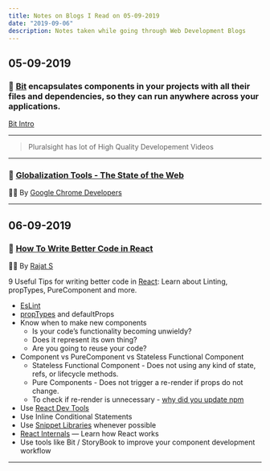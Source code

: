 ```yaml
---
title: Notes on Blogs I Read on 05-09-2019
date: "2019-09-06"
description: Notes taken while going through Web Development Blogs
---
```


## 05-09-2019

### 🚀 [Bit](https://bit.dev/) encapsulates components in your projects with all their files and dependencies, so they can run anywhere across your applications.

[Bit Intro](https://www.youtube.com/watch?v=E5lgoz6-nfs)

---

> Pluralsight has lot of High Quality Developement Videos

---

### 🚀 [Globalization Tools - The State of the Web](https://www.youtube.com/watch?v=F2N-evGOcxc)

👨‍💻 By [Google Chrome Developers](https://www.youtube.com/channel/UCnUYZLuoy1rq1aVMwx4aTzw)

---

## 06-09-2019

### 🚀 [How To Write Better Code in React](https://blog.bitsrc.io/how-to-write-better-code-in-react-best-practices-b8ca87d462b0)

👨‍💻 By [Rajat S](https://blog.bitsrc.io/@geeky_writer_)

9 Useful Tips for writing better code in [React](https://reactjs.org/): Learn about Linting, propTypes, PureComponent and more.

- [EsLint](https://eslint.org/)
- [propTypes](https://www.npmjs.com/package/prop-types) and defaultProps
- Know when to make new components
  - Is your code’s functionality becoming unwieldy?
  - Does it represent its own thing?
  - Are you going to reuse your code?
- Component vs PureComponent vs Stateless Functional Component
  - Stateless Functional Component - Does not using any kind of state, refs, or lifecycle methods.
  - Pure Components - Does not trigger a re-render if props do not change.
  - To check if re-render is unnecessary - [why did you update npm](http://github.com/maicki/why-did-you-update)
- Use [React Dev Tools](https://chrome.google.com/webstore/detail/react-developer-tools/fmkadmapgofadopljbjfkapdkoienihi?hl=en)
- Use Inline Conditional Statements
- Use [Snippet Libraries](https://marketplace.visualstudio.com/items?itemName=dsznajder.es7-react-js-snippets) whenever possible
- [React Internals](http://www.mattgreer.org/articles/react-internals-part-one-basic-rendering/) — Learn how React works
- Use tools like Bit / StoryBook to improve your component development workflow

---
